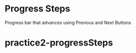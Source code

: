 # Progress Steps

Progress bar that advances using Previous and Next Buttons
# practice2-progressSteps
